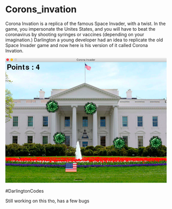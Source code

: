 # Corons_invation


Corona Invation is a replica of the famous Space Invader, with a twist. In the game, you impersonate the Unites States, and you will have to beat the coronavirus by shooting syringes or vaccines (depending on your imagination.) Darlington a young developer had an idea to replicate the old Space Invader game and now here is his version of it called Corona Invation.

![game](gameplay.png)

#DarlingtonCodes


Still working on this tho, has a few bugs

